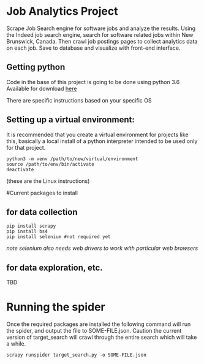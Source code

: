 # Job Analytics Project
Scrape Job Search engine for software jobs and analyze the results.
Using the Indeed job search engine, search for software related jobs within New Brunswick, Canada. Then crawl job postings pages to collect analytics data on each job.
Save to database and visualize with front-end interface.

## Getting python
Code in the base of this project is going to be done using python 3.6
Available for download [here](https://www.python.org/downloads/)

There are specific instructions based on your specific OS

## Setting up a virtual environment:
It is recommended that you create a virtual environment for projects like this, basically a 
local install of a python interpreter intended to be used only for that project.

```
python3 -m venv /path/to/new/virtual/environment
source /path/to/env/bin/activate
deactivate
```
(these are the Linux instructions)

#Current packages to install
## for data collection
```
pip install scrapy
pip install bs4
pip install selenium #not required yet
``` 
*note selenium also needs web drivers to work with particular web browsers*

## for data exploration, etc.
TBD

# Running the spider
Once the required packages are installed the following command will run the spider, and output the file to
SOME-FILE.json. Caution the current version of target_search will crawl through the entire search which will take a while.
```
scrapy runspider target_search.py -o SOME-FILE.json
```